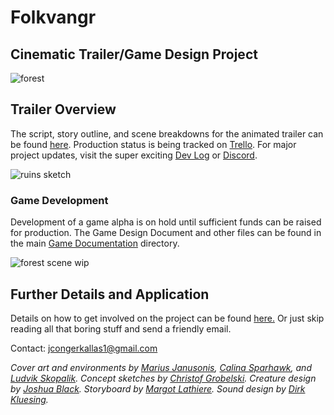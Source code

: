 # Folkvangr
## Cinematic Trailer/Game Design Project

![forest](https://github.com/jcongerkallas1/Brefhamer/blob/game-design/Images/thumbnail_forest.jpg)

## Trailer Overview
The script, story outline, and scene breakdowns for the animated trailer can be found [here](https://github.com/jcongerkallas1/Folkvangr/blob/game-design/Trailer%20Outline.md).  Production status is being tracked on [Trello](https://trello.com/b/b2Wf4KYK/folkvangr).  For major project updates, visit the super exciting [Dev Log](https://github.com/jcongerkallas1/Folkvangr/blob/game-design/Dev%20Log.md) or [Discord](https://discordapp.com/channels/326900944862314506).

![ruins sketch](https://github.com/jcongerkallas1/Brefhamer/blob/game-design/Images/monastary_ruins_sketch_small.jpg)

### Game Development
Development of a game alpha is on hold until sufficient funds can be raised for production.  The Game Design Document and other files can be found in the main [Game Documentation](https://github.com/jcongerkallas1/Folkvangr/blob/game-design/DOCUMENTATION.md) directory.

![forest scene wip](https://github.com/jcongerkallas1/Brefhamer/blob/game-design/Images/unused_forest_thumbnail2.jpg)

## Further Details and Application
Details on how to get involved on the project can be found [here.](https://github.com/jcongerkallas1/Folkvangr/game-design/master/CONTRIBUTING.md)  Or just skip reading all that boring stuff and send a friendly email.

Contact: jcongerkallas1@gmail.com

*Cover art and environments by [Marius Janusonis](http://www.artofmarius.com/), [Calina Sparhawk](https://www.artstation.com/calina), and [Ludvik Skopalik](https://www.artstation.com/ludvikskp).  Concept sketches by [Christof Grobelski](https://www.artstation.com/gloominati).  Creature design by [Joshua Black](https://www.artstation.com/axis213).  Storyboard by [Margot Lathiere](https://margotlathiere.jimdo.com/).  Sound design by [Dirk Kluesing](https://soundcloud.com/irkluesing).*



